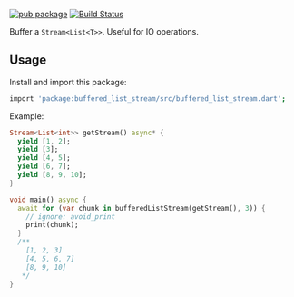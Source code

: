 [![pub package](https://img.shields.io/pub/v/buffered_list_stream.svg)](https://pub.dev/packages/buffered_list_stream)
[![Build Status](https://github.com/mgenware/buffered_list_stream/workflows/Build/badge.svg)](https://github.com/mgenware/buffered_list_stream/actions)

Buffer a `Stream<List<T>>`. Useful for IO operations.

## Usage

Install and import this package:

```sh
import 'package:buffered_list_stream/src/buffered_list_stream.dart';
```

Example:

```dart
Stream<List<int>> getStream() async* {
  yield [1, 2];
  yield [3];
  yield [4, 5];
  yield [6, 7];
  yield [8, 9, 10];
}

void main() async {
  await for (var chunk in bufferedListStream(getStream(), 3)) {
    // ignore: avoid_print
    print(chunk);
  }
  /**
    [1, 2, 3]
    [4, 5, 6, 7]
    [8, 9, 10]
   */
}
```
